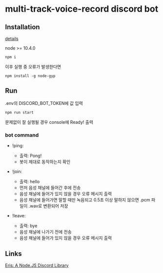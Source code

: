 # multi-track-voice-record discord bot

## Installation 
[details](https://abal.moe/Eris/docs/0.17.2/getting-started) 

node >= 10.4.0
```
npm i
```

이후 실행 중 오류가 발생한다면
```
npm install -g node-gyp
```

## Run

.env의 DISCORD_BOT_TOKEN에 값 입력

```
npm run start
```
문제없이 잘 실행될 경우 console에 Ready! 출력

### bot command
- !ping:
  - 출력: Pong! 
  - 봇이 제대로 동작하는지 확인 

- !join:
  - 출력: hello
  - 먼저 음성 채널에 들어간 후에 전송
  - 음성 채널에 들어가 있지 않을 경우 오류 메시지 출력
  - 음성 채널에 들어가면 말할 때만 녹음되고 0.5초 이상 말하지 않으면 .pcm 파일이 .wav로 변환되어 저장

- !leave:
  - 출력: bye
  - 음성 채널에 나가기 전에 전송
  - 음성 채널에 들어가 있지 않을 경우 오류 메시지 출력

## Links
[Eris: A Node.JS Discord Library](https://abal.moe/Eris/)
